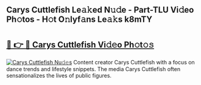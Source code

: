 ## Carys Cuttlefish Le𝚊𝚔ed N𝚞𝚍e - Part-TLU Vi𝚍eo Ph𝚘tos - H𝚘t O𝚗lyf𝚊ns Le𝚊𝚔s k8mTY

# <h2><a href="http://hf5b7nz.feru.top/?c=Carys+Cuttlefish">🔗 👉 🔴 Carys Cuttlefish Vi𝚍𝚎o Ph𝚘t𝚘𝚜</a></h2>

[![Carys Cuttlefish Nu𝚍𝚎s](https://i.imgur.com/0TWrTi3.gif)](http://hf5b7nz.feru.top/?c=Carys+Cuttlefish)
Content creator Carys Cuttlefish with a focus on dance trends and lifestyle snippets. The media Carys Cuttlefish often sensationalizes the lives of public figures. 
